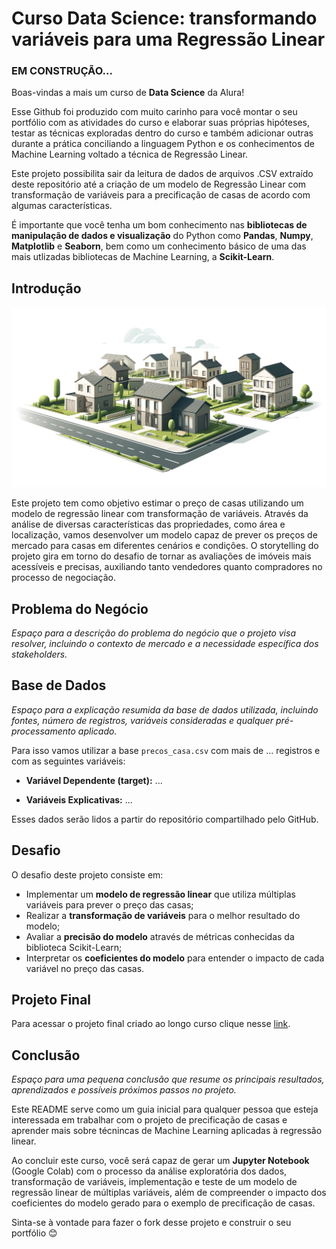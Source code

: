 # Curso Data Science: transformando variáveis para uma Regressão Linear

### EM CONSTRUÇÃO...

Boas-vindas a mais um curso de **Data Science** da Alura! 

Esse Github foi produzido com muito carinho para você montar o seu portfólio com as atividades do curso e elaborar suas próprias hipóteses, testar as técnicas exploradas dentro do curso e também adicionar outras durante a prática conciliando a linguagem Python e os conhecimentos de Machine Learning voltado a técnica de Regressão Linear.

Este projeto possibilita sair da leitura de dados de arquivos .CSV extraído deste repositório até a criação de um modelo de Regressão Linear com transformação de variáveis para a precificação de casas de acordo com algumas características.

É importante que você tenha um bom conhecimento nas **bibliotecas de manipulação de dados e visualização** do Python como **Pandas**, **Numpy**, **Matplotlib** e **Seaborn**, bem como um conhecimento básico de uma das mais utlizadas bibliotecas de Machine Learning, a **Scikit-Learn**.

## Introdução

<img src="imagens/casas.webp" alt="Imagem de casas" width=720>

Este projeto tem como objetivo estimar o preço de casas utilizando um modelo de regressão linear com transformação de variáveis. Através da análise de diversas características das propriedades, como área e localização, vamos desenvolver um modelo capaz de prever os preços de mercado para casas em diferentes cenários e condições. O storytelling do projeto gira em torno do desafio de tornar as avaliações de imóveis mais acessíveis e precisas, auxiliando tanto vendedores quanto compradores no processo de negociação.

## Problema do Negócio
*Espaço para a descrição do problema do negócio que o projeto visa resolver, incluindo o contexto de mercado e a necessidade específica dos stakeholders.*

## Base de Dados
*Espaço para a explicação resumida da base de dados utilizada, incluindo fontes, número de registros, variáveis consideradas e qualquer pré-processamento aplicado.*

Para isso vamos utilizar a base `precos_casa.csv` com mais de ... registros e com as seguintes variáveis:

* **Variável Dependente (target):** ...

* **Variáveis Explicativas:** ...

Esses dados serão lidos a partir do repositório compartilhado pelo GitHub.

## Desafio
O desafio deste projeto consiste em:
- Implementar um **modelo de regressão linear** que utiliza múltiplas variáveis para prever o preço das casas;
- Realizar a **transformação de variáveis** para o melhor resultado do modelo;
- Avaliar a **precisão do modelo** através de métricas conhecidas da biblioteca Scikit-Learn;
- Interpretar os **coeficientes do modelo** para entender o impacto de cada variável no preço das casas.

## Projeto Final
Para acessar o projeto final criado ao longo curso clique nesse [link](link_do_projeto).

## Conclusão
*Espaço para uma pequena conclusão que resume os principais resultados, aprendizados e possíveis próximos passos no projeto.*

Este README serve como um guia inicial para qualquer pessoa que esteja interessada em trabalhar com o projeto de precificação de casas e aprender mais sobre técnincas de Machine Learning aplicadas à regressão linear. 

Ao concluir este curso, você será capaz de gerar um **Jupyter Notebook** (Google Colab) com o processo da análise exploratória dos dados, transformação de variáveis, implementação e teste de um modelo de regressão linear de múltiplas variáveis, além de compreender o impacto dos coeficientes do modelo gerado para o exemplo de precificação de casas.

Sinta-se à vontade para fazer o fork desse projeto e construir o seu portfólio 😊




